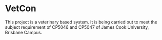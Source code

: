# VetCon
This project is a veterinary based system. It is being carried out to meet the subject requirement of CP5046 and CP5047 of James Cook University, Brisbane Campus.
